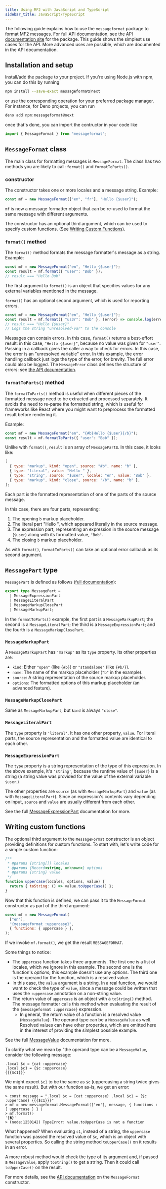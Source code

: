 ```yaml
---
title: Using MF2 with JavaScript and TypeScript
sidebar_title: JavaScript/TypeScript
---
```


The following guide explains how to use the `messageformat` package to format
MF2 messages. For full API documentation, see the
[API documentation site](https://messageformat.github.io/modules/messageformat)
for the package. This guide shows the simplest use cases for the API. More
advanced uses are possible, which are documented in the API documentation.

## Installation and setup

Install/add the package to your project. If you're using Node.js with npm, you
can do this by running

```sh
npm install --save-exact messageformat@next
```

or use the corresponding operation for your preferred package manager. For
instance, for Deno projects, you can run

```sh
deno add npm:messageformat@next
```

once that's done, you can import the contructor in your code like

```js
import { MessageFormat } from "messageformat";
```

## `MessageFormat` class

The main class for formatting messages is `MessageFormat`. The class has two
methods you are likely to call: `format()` and `formatToParts()`.

### constructor

The constructor takes one or more locales and a message string. Example:

```js
const mf = new MessageFormat(["en", "fr"], "Hello {$user}");
```

`mf` is now a message formatter object that can be re-used to format the same
message with different arguments.

The constructor has an optional third argument, which can be used to specify
custom functions. (See [Writing Custom Functions](#writing-custom-functions)).

### `format()` method

The `format()` method formats the message formatter's message as a string.
Example:

```js
const mf = new MessageFormat("en", "Hello {$user}");
const result = mf.format({ "user": "Bob" });
// result === "Hello Bob"
```

The first argument to `format()` is an object that specifies values for any
external variables mentioned in the message.

`format()` has an optional second argument, which is used for reporting errors.

```js
const mf = new MessageFormat("en", "Hello {$user}");
const result = mf.format({ "us3r": "Bob" }, (error) => console.log(error.type));
// result === "Hello {$user}"
// Logs the string "unresolved-var" to the console
```

Messages can contain errors. In this case, `format()` returns a best-effort
result: in this case, `"Hello {$user}"`, because no value was given for
`"user"`. Passing in a callback gives the caller a way to check for errors. In
this case, the error is an "unresolved variable" error. In this example, the
error handling callback just logs the type of the error, for brevity. The full
error could also be logged. The `MessageError` class defines the structure of
errors: see
[the API documentation](https://messageformat.github.io/classes/messageformat.MessageError).

### `formatToParts()` method

The `formatToParts()` method is useful when different pieces of the formatted
message need to be extracted and processed separately. It avoids the need to
re-parse the formatted string, which is useful for frameworks like React where
you might want to preprocess the formatted result before rendering it.

Example:

```js
const mf = new MessageFormat("en", "{#b}Hello {$user}{/b}");
const result = mf.formatToParts({ "user": "Bob" });
```

Unlike with `format()`, `result` is an array of `MessagePart`s. In this case, it
looks like:

```js
[
  { type: "markup", kind: "open", source: "#b", name: "b" },
  { type: "literal", value: "Hello " },
  { type: "string", source: "$user", locale: "en", value: "Bob" },
  { type: "markup", kind: "close", source: "/b", name: "b" },
];
```

Each part is the formatted representation of one of the parts of the source
message.

In this case, there are four parts, representing:

1. The opening `b` markup placeholder.
2. The literal part "Hello ", which appeared literally in the source message.
3. The expression part, representing an expression in the source message
   (`$user`) along with its formatted value, `"Bob"`.
4. The closing `b` markup placeholder.

As with `format()`, `formatToParts()` can take an optional error callback as its
second argument.

## `MessagePart` type

`MessagePart` is defined as follows
([full documentation](https://messageformat.github.io/types/messageformat.MessagePart)):

```ts
export type MessagePart =
  | MessageExpressionPart
  | MessageLiteralPart
  | MessageMarkupClosePart
  | MessageMarkupPart;
```

In the `formatToParts()` example, the first part is a `MessageMarkupPart`; the
second is a `MessageLiteralPart`; the third is a `MessageExpressionPart`; and
the fourth is a `MessageMarkupClosePart`.

### `MessageMarkupPart`

A `MessageMarkupPart` has `'markup'` as its `type` property. Its other
properties are:

- `kind`: Either `"open"` (like `{#b}`) or `"standalone"` (like `{#b/}`).
- `name`: The name of the markup placeholder (`"b"` in the example).
- `source`: A string representation of the source markup placeholder.
- `options`: The formatted options of this markup placeholder (an advanced
  feature).

### `MessageMarkupClosePart`

Same as `MessageMarkupPart`, but `kind` is always `"close"`.

### `MessageLiteralPart`

The `type` property is `'literal'`. It has one other property, `value`. For
literal parts, the source representation and the formatted value are identical
to each other.

### `MessageExpressionPart`

The `type` property is a string representation of the type of this expression.
In the above example, it's `'string'`, because the runtime value of `{$user}` is
a string (a string value was provided for the value of the external variable
`$user`.)

The other properties are `source` (as with `MessageMarkupPart`) and `value` (as
with `MessageLiteralPart`). Since an expression's contents vary depending on
input, `source` and `value` are usually different from each other.

See the full
[MessageExpressionPart](https://messageformat.github.io/interfaces/messageformat.MessageExpressionPart)
documentation for more.

## Writing custom functions

The optional third argument to the `MessageFormat` constructor is an object
providing definitions for custom functions. To start with, let's write code for
a simple custom function:

```js
/**
 * @params {string[]} locales
 * @params {Record<string, unknown>} options
 * @params {string} value
 */
function uppercase(locales, options, value) {
  return { toString: () => value.toUpperCase() };
}
```

Now that this function is defined, we can pass it to the `MessageFormat`
constructor as part of the third argument:

```js
const mf = new MessageFormat(
  ["en"],
  "{messageformat :uppercase}",
  { functions: { uppercase } },
);
```

If we invoke `mf.format()`, we get the result `MESSAGEFORMAT`.

Some things to notice:

- The `uppercase` function takes three arguments. The first one is a list of
  locales, which we ignore in this example. The second one is the function's
  _options_; this example doesn't use any options. The third one is the operand
  for the function, which is a resolved value.
- In this case, the `value` argument is a string. In a real function, we would
  want to check the type of `value`, since a message could be written that uses
  the `:uppercase` annotation on a non-string value.
- The return value of `uppercase` is an object with a `toString()` method. The
  message formatter calls this method when evaluating the result of the
  `{messageformat :uppercase}` expression.
  - In general, the return value of a function is a resolved value
    (`MessageValue`). The operand type can be a `MessageValue` as well. Resolved
    values can have other properties, which are omitted here in the interest of
    providing the simplest possible example.

See the full
[MessageValue](https://messageformat.github.io/interfaces/messageformat_functions.MessageValue)
documentation for more.

To clarify what we mean by "the operand type can be a `MessageValue`, consider
the following message:

```mf2
.local $c = {cat :uppercase}
.local $c1 = {$c :uppercase}
{{{$c1}}}
```

We might expect `$c1` to be the same as `$c` (uppercasing a string twice gives
the same result). But with our function as-is, we get an error:

```
> const message = ".local $c = {cat :uppercase} .local $c1 = {$c :uppercase} {{{$c1}}}"
> mf = new messageformat.MessageFormat(['en'], message, { functions : { uppercase } } )
> mf.format()
'{�}'
> (node:1250142) TypeError: value.toUpperCase is not a function
```

What happened? When evaluating `c1`, instead of a string, the `uppercase`
function was passed the resolved value of `$c`, which is an object with several
properties. So calling the string method `toUpperCase()` on it results in an
error.

A more robust method would check the type of its argument and, if passed a
`MessageValue`, apply `toString()` to get a string. Then it could call
`toUpperCase()` on the result.

For more details, see the
[API documentation](https://messageformat.github.io/classes/messageformat.MessageFormat)
on the `MessageFormat` constructor.
